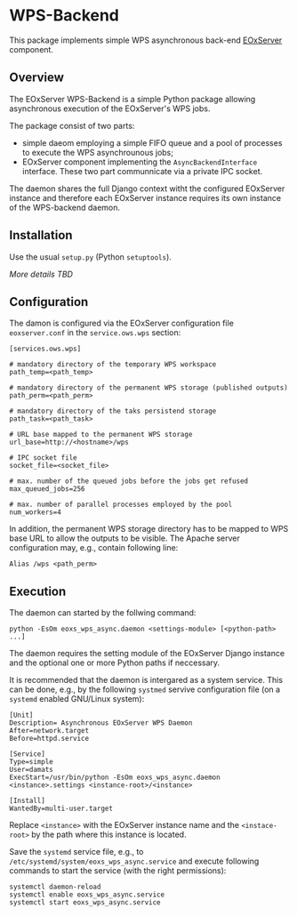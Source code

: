# WPS-Backend

This package implements simple WPS asynchronous back-end 
[EOxServer](https://github.com/EOxServer/eoxserver) component.

## Overview
The EOxServer WPS-Backend is a simple Python package allowing asynchronous execution
of the EOxServer's WPS jobs.

The package consist of two parts:
 * simple daeom employing a simple FIFO queue and a pool of processes to execute the WPS asynchrounous jobs;
 * EOxServer component implementing the `AsyncBackendInterface` interface.
These two part communnicate via a private IPC socket. 

The daemon shares the full Django context witht the configured EOxServer instance and therefore each EOxServer instance requires its own instance of the WPS-backend daemon.

## Installation

Use the usual `setup.py` (Python `setuptools`).

_More details TBD_

## Configuration

The damon is configured via the EOxServer configuration file `eoxserver.conf` in the `service.ows.wps` section:

```
[services.ows.wps]

# mandatory directory of the temporary WPS workspace
path_temp=<path_temp>

# mandatory directory of the permanent WPS storage (published outputs)
path_perm=<path_perm>

# mandatory directory of the taks persistend storage
path_task=<path_task> 

# URL base mapped to the permanent WPS storage
url_base=http://<hostname>/wps

# IPC socket file
socket_file=<socket_file>

# max. number of the queued jobs before the jobs get refused
max_queued_jobs=256

# max. number of parallel processes employed by the pool
num_workers=4
```

In addition, the permanent WPS storage directory has to be mapped to WPS base URL to allow the outputs to be visible. The Apache server configuration may, e.g., contain following line:

```
Alias /wps <path_perm>
```


## Execution

The daemon can started by the follwing command:
```
python -EsOm eoxs_wps_async.daemon <settings-module> [<python-path> ...]
```
The daemon requires the setting module of the EOxServer Django instance and the optional one or more Python paths if neccessary.

It is recommended that the daemon is intergared as a system service. This can be done, e.g., by the following `systmed` servive configuration file (on a `systemd` enabled GNU/Linux system):
```
[Unit]
Description= Asynchronous EOxServer WPS Daemon
After=network.target
Before=httpd.service

[Service]
Type=simple
User=damats
ExecStart=/usr/bin/python -EsOm eoxs_wps_async.daemon <instance>.settings <instance-root>/<instance>

[Install]
WantedBy=multi-user.target
```
Replace `<instance>` with the EOxServer instance name and the `<instace-root>` by the path where this instance is located.

Save the `systemd` service file, e.g., to `/etc/systemd/system/eoxs_wps_async.service` and execute following commands to start the service (with the right permissions):
```
systemctl daemon-reload
systemctl enable eoxs_wps_async.service
systemctl start eoxs_wps_async.service
```

